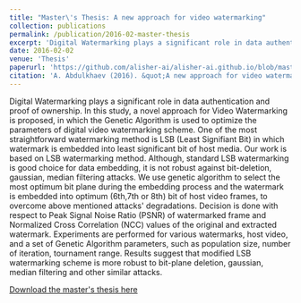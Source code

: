 ```yaml
---
title: "Master\'s Thesis: A new approach for video watermarking"
collection: publications
permalink: /publication/2016-02-master-thesis
excerpt: 'Digital Watermarking plays a significant role in data authentication and proof of ownership. In this study, a novel approach for Video Watermarking is proposed, in which the Genetic Algorithm is used to optimize the parameters of digital video watermarking scheme. One of the most straightforward watermarking method is LSB (Least Signifiant Bit) in which watermark is embedded into least significant bit of host media. Our work is based on LSB watermarking method. Although, standard LSB watermarking is good choice for data embedding, it is not robust against bit-deletion, gaussian, median filtering attacks. We use genetic algorithm to select the most optimum bit plane during the embedding process and the watermark is embedded into optimum (6th,7th or 8th) bit of host video frames, to overcome above mentioned attacks' degradations. Decision is done with respect to Peak Signal Noise Ratio (PSNR) of watermarked frame and Normalized Cross Correlation (NCC) values of the original and extracted watermark. Experiments are performed for various watermarks, host video, and a set of Genetic Algorithm parameters, such as population size, number of iteration, tournament range. Results suggest that modified LSB watermarking scheme is more robust to bit-plane deletion, gaussian, median filtering and other similar attacks.'
date: 2016-02-02
venue: 'Thesis'
paperurl: 'https://github.com/alisher-ai/alisher-ai.github.io/blob/master/files/Masters-thesis--A-new-approach-for-video-watermarking.pdf'
citation: 'A. Abdulkhaev (2016). &quot;A new approach for video watermarking&quot; <i>Journal 1</i>. 1(2).'
---
```

Digital Watermarking plays a significant role in data authentication and proof of ownership. In this study, a novel approach for Video Watermarking is proposed, in which the Genetic Algorithm is used to optimize the parameters of digital video watermarking scheme. One of the most straightforward watermarking method is LSB (Least Signifiant Bit) in which watermark is embedded into least significant bit of host media. Our work is based on LSB watermarking method. Although, standard LSB watermarking is good choice for data embedding, it is not robust against bit-deletion, gaussian, median filtering attacks. We use genetic algorithm to select the most optimum bit plane during the embedding process and the watermark is embedded into optimum (6th,7th or 8th) bit of host video frames, to overcome above mentioned attacks' degradations. Decision is done with respect to Peak Signal Noise Ratio (PSNR) of watermarked frame and Normalized Cross Correlation (NCC) values of the original and extracted watermark. Experiments are performed for various watermarks, host video, and a set of Genetic Algorithm parameters, such as population size, number of iteration, tournament range. Results suggest that modified LSB watermarking scheme is more robust to bit-plane deletion, gaussian, median filtering and other similar attacks.

[Download the master's thesis here](https://github.com/alisher-ai/alisher-ai.github.io/blob/master/files/Masters-thesis--A-new-approach-for-video-watermarking.pdf)
